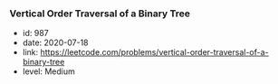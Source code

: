 ### Vertical Order Traversal of a Binary Tree

* id: 987
* date: 2020-07-18
* link: https://leetcode.com/problems/vertical-order-traversal-of-a-binary-tree
* level: Medium
